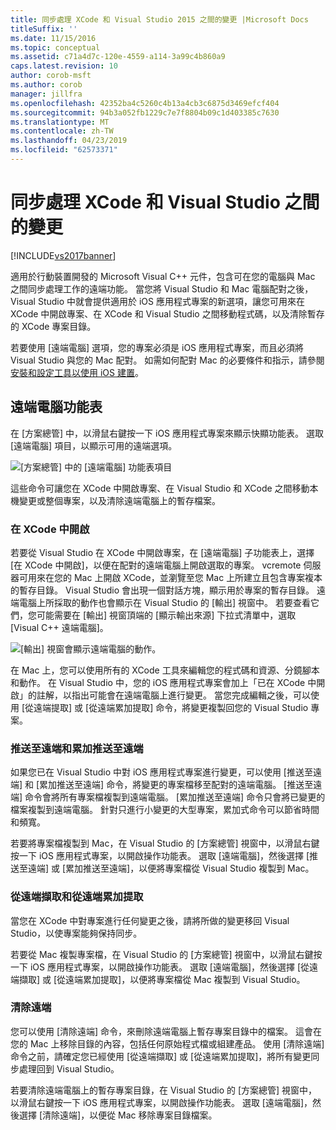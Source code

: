 ```yaml
---
title: 同步處理 XCode 和 Visual Studio 2015 之間的變更 |Microsoft Docs
titleSuffix: ''
ms.date: 11/15/2016
ms.topic: conceptual
ms.assetid: c71a4d7c-120e-4559-a114-3a99c4b860a9
caps.latest.revision: 10
author: corob-msft
ms.author: corob
manager: jillfra
ms.openlocfilehash: 42352ba4c5260c4b13a4cb3c6875d3469efcf404
ms.sourcegitcommit: 94b3a052fb1229c7e7f8804b09c1d403385c7630
ms.translationtype: MT
ms.contentlocale: zh-TW
ms.lasthandoff: 04/23/2019
ms.locfileid: "62573371"
---
```

# <a name="sync-changes-between-xcode-and-visual-studio"></a>同步處理 XCode 和 Visual Studio 之間的變更
[!INCLUDE[vs2017banner](../includes/vs2017banner.md)]

適用於行動裝置開發的 Microsoft Visual C++ 元件，包含可在您的電腦與 Mac 之間同步處理工作的遠端功能。 當您將 Visual Studio 和 Mac 電腦配對之後，Visual Studio 中就會提供適用於 iOS 應用程式專案的新選項，讓您可用來在 XCode 中開啟專案、在 XCode 和 Visual Studio 之間移動程式碼，以及清除暫存的 XCode 專案目錄。

 若要使用 [遠端電腦] 選項，您的專案必須是 iOS 應用程式專案，而且必須將 Visual Studio 與您的 Mac 配對。 如需如何配對 Mac 的必要條件和指示，請參閱[安裝和設定工具以使用 iOS 建置](../cross-platform/install-and-configure-tools-to-build-using-ios.md)。

## <a name="the-remote-machine-menu"></a>遠端電腦功能表
 在 [方案總管] 中，以滑鼠右鍵按一下 iOS 應用程式專案來顯示快顯功能表。 選取 [遠端電腦] 項目，以顯示可用的遠端選項。

 ![[方案總管] 中的 [遠端電腦] 功能表項目](../cross-platform/media/cppmdd-u2-remotemachine-menu.jpg "CPPMDD_U2_RemoteMachine_Menu")

 這些命令可讓您在 XCode 中開啟專案、在 Visual Studio 和 XCode 之間移動本機變更或整個專案，以及清除遠端電腦上的暫存檔案。

### <a name="open-in-xcode"></a>在 XCode 中開啟
 若要從 Visual Studio 在 XCode 中開啟專案，在 [遠端電腦] 子功能表上，選擇 [在 XCode 中開啟]，以便在配對的遠端電腦上開啟選取的專案。 vcremote 伺服器可用來在您的 Mac 上開啟 XCode，並瀏覽至您 Mac 上所建立且包含專案複本的暫存目錄。 Visual Studio 會出現一個對話方塊，顯示用於專案的暫存目錄。 遠端電腦上所採取的動作也會顯示在 Visual Studio 的 [輸出] 視窗中。 若要查看它們，您可能需要在 [輸出] 視窗頂端的 [顯示輸出來源] 下拉式清單中，選取 [Visual C++ 遠端電腦]。

 ![[輸出] 視窗會顯示遠端電腦的動作。](../cross-platform/media/cppmdd-u2-remotemachine-output.png "CPPMDD_U2_RemoteMachine_Output")

 在 Mac 上，您可以使用所有的 XCode 工具來編輯您的程式碼和資源、分鏡腳本和動作。 在 Visual Studio 中，您的 iOS 應用程式專案會加上「已在 XCode 中開啟」的註解，以指出可能會在遠端電腦上進行變更。 當您完成編輯之後，可以使用 [從遠端提取] 或 [從遠端累加提取] 命令，將變更複製回您的 Visual Studio 專案。

### <a name="push-to-remote-and-incremental-push-to-remote"></a>推送至遠端和累加推送至遠端
 如果您已在 Visual Studio 中對 iOS 應用程式專案進行變更，可以使用 [推送至遠端] 和 [累加推送至遠端] 命令，將變更的專案檔移至配對的遠端電腦。 [推送至遠端] 命令會將所有專案檔複製到遠端電腦。 [累加推送至遠端] 命令只會將已變更的檔案複製到遠端電腦。 針對只進行小變更的大型專案，累加式命令可以節省時間和頻寬。

 若要將專案檔複製到 Mac，在 Visual Studio 的 [方案總管] 視窗中，以滑鼠右鍵按一下 iOS 應用程式專案，以開啟操作功能表。 選取 [遠端電腦]，然後選擇 [推送至遠端] 或 [累加推送至遠端]，以便將專案檔從 Visual Studio 複製到 Mac。

### <a name="pull-from-remote-and-incremental-pull-from-remote"></a>從遠端擷取和從遠端累加提取
 當您在 XCode 中對專案進行任何變更之後，請將所做的變更移回 Visual Studio，以使專案能夠保持同步。

 若要從 Mac 複製專案檔，在 Visual Studio 的 [方案總管] 視窗中，以滑鼠右鍵按一下 iOS 應用程式專案，以開啟操作功能表。 選取 [遠端電腦]，然後選擇 [從遠端擷取] 或 [從遠端累加提取]，以便將專案檔從 Mac 複製到 Visual Studio。

### <a name="clean-remote"></a>清除遠端
 您可以使用 [清除遠端] 命令，來刪除遠端電腦上暫存專案目錄中的檔案。 這會在您的 Mac 上移除目錄的內容，包括任何原始程式檔或組建產品。 使用 [清除遠端] 命令之前，請確定您已經使用 [從遠端擷取] 或 [從遠端累加提取]，將所有變更同步處理回到 Visual Studio。

 若要清除遠端電腦上的暫存專案目錄，在 Visual Studio 的 [方案總管] 視窗中，以滑鼠右鍵按一下 iOS 應用程式專案，以開啟操作功能表。 選取 [遠端電腦]，然後選擇 [清除遠端]，以便從 Mac 移除專案目錄檔案。
